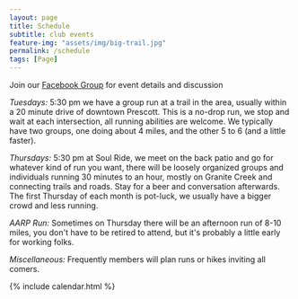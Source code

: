 ```yaml
---
layout: page
title: Schedule
subtitle: club events
feature-img: "assets/img/big-trail.jpg"
permalink: /schedule
tags: [Page]
---
```


Join our [Facebook Group](https://www.facebook.com/groups/1909677022694360/) for
event details and discussion

*Tuesdays:* 5:30 pm we have a group run at a trail in the area, usually within a
20 minute drive of downtown Prescott. This is a no-drop run, we stop and wait at
each intersection, all running abilities are welcome. We typically have two
groups, one doing about 4 miles, and the other 5 to 6 (and a little faster).

*Thursdays:* 5:30 pm at Soul Ride, we meet on the back patio and go for whatever
kind of run you want, there will be loosely organized groups and individuals running 30 minutes
to an hour, mostly on Granite Creek and connecting trails and roads. Stay for a
beer and conversation afterwards. The first Thursday of each month is pot-luck, we
usually have a bigger crowd and less running.

*AARP Run:* Sometimes on Thursday there will be an afternoon run of 8-10 miles,
you don't have to be retired to attend, but it's probably a little early for
working folks.

*Miscellaneous:* Frequently members will plan runs or hikes inviting all comers.

{% include calendar.html %}
